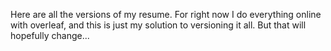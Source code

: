 Here are all the versions of my resume.
For right now I do everything online with overleaf, and this is just my solution to versioning it all. But that will hopefully change...
